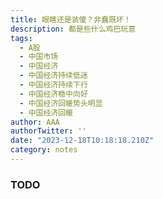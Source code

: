 ```yaml
---
title: 眼瞎还是装傻？非蠢既坏！
description: 都是些什么鸡巴玩意
tags:
  - A股
  - 中国市场
  - 中国经济
  - 中国经济持续低迷
  - 中国经济持续下行
  - 中国经济稳中向好
  - 中国经济回暖势头明显
  - 中国经济回暖
author: AAA
authorTwitter: ''
date: "2023-12-18T10:18:18.210Z"
category: notes
---
```


### TODO
